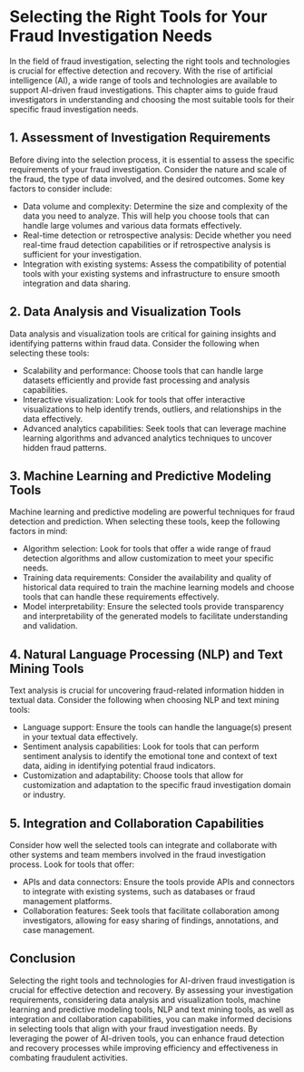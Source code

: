 # Selecting the Right Tools for Your Fraud Investigation Needs

In the field of fraud investigation, selecting the right tools and technologies is crucial for effective detection and recovery. With the rise of artificial intelligence (AI), a wide range of tools and technologies are available to support AI-driven fraud investigations. This chapter aims to guide fraud investigators in understanding and choosing the most suitable tools for their specific fraud investigation needs.

## 1. Assessment of Investigation Requirements

Before diving into the selection process, it is essential to assess the specific requirements of your fraud investigation. Consider the nature and scale of the fraud, the type of data involved, and the desired outcomes. Some key factors to consider include:

- Data volume and complexity: Determine the size and complexity of the data you need to analyze. This will help you choose tools that can handle large volumes and various data formats effectively.
- Real-time detection or retrospective analysis: Decide whether you need real-time fraud detection capabilities or if retrospective analysis is sufficient for your investigation.
- Integration with existing systems: Assess the compatibility of potential tools with your existing systems and infrastructure to ensure smooth integration and data sharing.

## 2. Data Analysis and Visualization Tools

Data analysis and visualization tools are critical for gaining insights and identifying patterns within fraud data. Consider the following when selecting these tools:

- Scalability and performance: Choose tools that can handle large datasets efficiently and provide fast processing and analysis capabilities.
- Interactive visualization: Look for tools that offer interactive visualizations to help identify trends, outliers, and relationships in the data effectively.
- Advanced analytics capabilities: Seek tools that can leverage machine learning algorithms and advanced analytics techniques to uncover hidden fraud patterns.

## 3. Machine Learning and Predictive Modeling Tools

Machine learning and predictive modeling are powerful techniques for fraud detection and prediction. When selecting these tools, keep the following factors in mind:

- Algorithm selection: Look for tools that offer a wide range of fraud detection algorithms and allow customization to meet your specific needs.
- Training data requirements: Consider the availability and quality of historical data required to train the machine learning models and choose tools that can handle these requirements effectively.
- Model interpretability: Ensure the selected tools provide transparency and interpretability of the generated models to facilitate understanding and validation.

## 4. Natural Language Processing (NLP) and Text Mining Tools

Text analysis is crucial for uncovering fraud-related information hidden in textual data. Consider the following when choosing NLP and text mining tools:

- Language support: Ensure the tools can handle the language(s) present in your textual data effectively.
- Sentiment analysis capabilities: Look for tools that can perform sentiment analysis to identify the emotional tone and context of text data, aiding in identifying potential fraud indicators.
- Customization and adaptability: Choose tools that allow for customization and adaptation to the specific fraud investigation domain or industry.

## 5. Integration and Collaboration Capabilities

Consider how well the selected tools can integrate and collaborate with other systems and team members involved in the fraud investigation process. Look for tools that offer:

- APIs and data connectors: Ensure the tools provide APIs and connectors to integrate with existing systems, such as databases or fraud management platforms.
- Collaboration features: Seek tools that facilitate collaboration among investigators, allowing for easy sharing of findings, annotations, and case management.

## Conclusion

Selecting the right tools and technologies for AI-driven fraud investigation is crucial for effective detection and recovery. By assessing your investigation requirements, considering data analysis and visualization tools, machine learning and predictive modeling tools, NLP and text mining tools, as well as integration and collaboration capabilities, you can make informed decisions in selecting tools that align with your fraud investigation needs. By leveraging the power of AI-driven tools, you can enhance fraud detection and recovery processes while improving efficiency and effectiveness in combating fraudulent activities.
